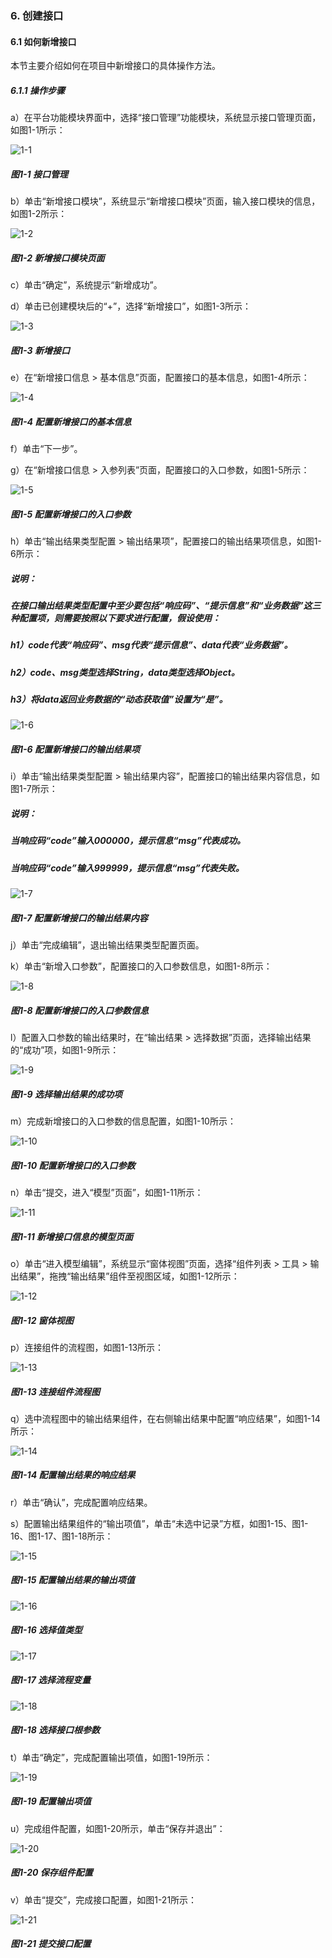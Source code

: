### 6. 创建接口

#### 6.1 如何新增接口

本节主要介绍如何在项目中新增接口的具体操作方法。

##### 6.1.1 操作步骤

a）在平台功能模块界面中，选择“接口管理”功能模块，系统显示接口管理页面，如图1-1所示：

![1-1](https://www.feisuanyz.com/fsimage/ks-image/ks_5-1_img.png)

##### 图1-1 接口管理

b）单击“新增接口模块”，系统显示“新增接口模块”页面，输入接口模块的信息，如图1-2所示：

![1-2](https://www.feisuanyz.com/fsimage/ks-image/ks_5-2_img.png)

##### 图1-2 新增接口模块页面

c）单击“确定”，系统提示“新增成功”。

d）单击已创建模块后的“+”，选择“新增接口”，如图1-3所示：

![1-3](https://www.feisuanyz.com/fsimage/ks-image/ks_5-3_img.png)

##### 图1-3 新增接口

e）在“新增接口信息 > 基本信息”页面，配置接口的基本信息，如图1-4所示：

![1-4](https://www.feisuanyz.com/fsimage/ks-image/ks_5-4_img.png)

##### 图1-4 配置新增接口的基本信息

f）单击“下一步”。

g）在“新增接口信息 > 入参列表”页面，配置接口的入口参数，如图1-5所示：

![1-5](https://www.feisuanyz.com/fsimage/ks-image/ks_5-5_img.png)

##### 图1-5 配置新增接口的入口参数

h）单击“输出结果类型配置 > 输出结果项”，配置接口的输出结果项信息，如图1-6所示：

##### 说明：

##### 在接口输出结果类型配置中至少要包括“响应码”、“提示信息”和“业务数据”这三种配置项，则需要按照以下要求进行配置，假设使用：

##### h1）code代表“响应码”、msg代表“提示信息”、data代表“业务数据”。

##### h2）code、msg类型选择String，data类型选择Object。

##### h3）将data返回业务数据的“动态获取值”设置为“是”。

![1-6](https://www.feisuanyz.com/fsimage/ks-image/00.png)

##### 图1-6 配置新增接口的输出结果项

i）单击“输出结果类型配置 > 输出结果内容”，配置接口的输出结果内容信息，如图1-7所示：

##### 说明：

##### 当响应码“code”输入000000，提示信息“msg”代表成功。

##### 当响应码“code”输入999999，提示信息“msg”代表失败。

![1-7](https://www.feisuanyz.com/fsimage/ks-image/ks_5-7_img.png)

##### 图1-7 配置新增接口的输出结果内容

j）单击“完成编辑”，退出输出结果类型配置页面。

k）单击“新增入口参数”，配置接口的入口参数信息，如图1-8所示：

![1-8](https://www.feisuanyz.com/fsimage/ks-image/ks_5-8_img.png)

##### 图1-8 配置新增接口的入口参数信息

l）配置入口参数的输出结果时，在“输出结果 > 选择数据”页面，选择输出结果的“成功”项，如图1-9所示：

![1-9](https://www.feisuanyz.com/fsimage/ks-image/ks_5-9_img.png)

##### 图1-9 选择输出结果的成功项

m）完成新增接口的入口参数的信息配置，如图1-10所示：

![1-10](https://www.feisuanyz.com/fsimage/ks-image/ks_5-10_img.png)

##### 图1-10 配置新增接口的入口参数

n）单击“提交，进入“模型”页面”，如图1-11所示：

![1-11](https://www.feisuanyz.com/fsimage/ks-image/ks_5-11_img.png)

##### 图1-11 新增接口信息的模型页面

o）单击“进入模型编辑”，系统显示“窗体视图”页面，选择“组件列表 > 工具 > 输出结果”，拖拽“输出结果”组件至视图区域，如图1-12所示：

![1-12](https://www.feisuanyz.com/fsimage/ks-image/ks_5-12_img.png)

##### 图1-12 窗体视图

p）连接组件的流程图，如图1-13所示：

![1-13](https://www.feisuanyz.com/fsimage/ks-image/ks_5-13_img.png)

##### 图1-13 连接组件流程图

q）选中流程图中的输出结果组件，在右侧输出结果中配置“响应结果”，如图1-14所示：

![1-14](https://www.feisuanyz.com/fsimage/ks-image/ks_5-14_img.png)

##### 图1-14 配置输出结果的响应结果

r）单击“确认”，完成配置响应结果。

s）配置输出结果组件的“输出项值”，单击“未选中记录”方框，如图1-15、图1-16、图1-17、图1-18所示：

![1-15](https://www.feisuanyz.com/fsimage/ks-image/ks_5-15_img.png)

##### 图1-15 配置输出结果的输出项值

![1-16](https://www.feisuanyz.com/fsimage/ks-image/ks_5-16_img.png)

##### 图1-16 选择值类型

![1-17](https://www.feisuanyz.com/fsimage/ks-image/ks_5-17_img.png)

##### 图1-17 选择流程变量

![1-18](https://www.feisuanyz.com/fsimage/ks-image/ks_5-18_img.png)

##### 图1-18 选择接口根参数

t）单击“确定”，完成配置输出项值，如图1-19所示：

![1-19](https://www.feisuanyz.com/fsimage/ks-image/ks_5-19_img.png)

##### 图1-19 配置输出项值

u）完成组件配置，如图1-20所示，单击“保存并退出”：

![1-20](https://www.feisuanyz.com/fsimage/ks-image/ks_5-20_img.png)

##### 图1-20 保存组件配置

v）单击“提交”，完成接口配置，如图1-21所示：

![1-21](https://www.feisuanyz.com/fsimage/ks-image/ks_5-21_img.png)

##### 图1-21 提交接口配置
